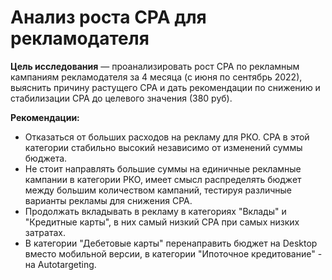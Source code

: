 # Анализ роста CPA для рекламодателя


**Цель исследования** — проанализировать рост CPA по рекламным кампаниям рекламодателя за 4 месяца (с июня по сентябрь 2022), выяснить причину растущего CPA и дать рекомендации по снижению и стабилизации CPA до целевого значения (380 руб).

**Рекомендации:**

- Отказаться от больших расходов на рекламу для РКО. CPA в этой категории стабильно высокий независимо от изменений суммы бюджета.
- Не стоит направлять большие суммы на единичные рекламные кампании в категории РКО, имеет смысл распределять бюджет между большим количеством кампаний, тестируя различные варианты рекламы для снижения CPA.
- Продолжать вкладывать в рекламу в категориях "Вклады" и "Кредитные карты", в них самый низкий CPA при самых низких затратах.
- В категории "Дебетовые карты" перенаправить бюджет на Desktop вместо мобильной версии, в категории "Ипоточное кредитование" - на Autotargeting.
